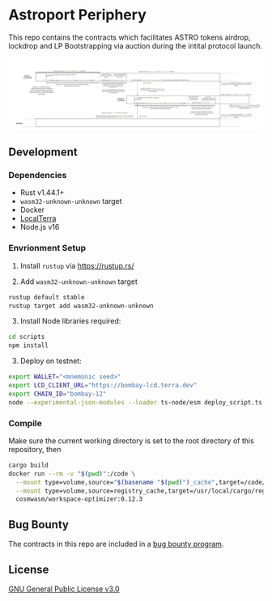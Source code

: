 # Astroport Periphery

This repo contains the contracts which facilitates ASTRO tokens airdrop, lockdrop and LP Bootstrapping via auction during the intital protocol launch.

![Astroport Launch : Overview](./Astroport-periphery.png?raw=true "Astroport Launch : Overview")

## Development

### Dependencies

- Rust v1.44.1+
- `wasm32-unknown-unknown` target
- Docker
- [LocalTerra](https://github.com/terra-project/LocalTerra)
- Node.js v16

### Envrionment Setup

1. Install `rustup` via https://rustup.rs/

2. Add `wasm32-unknown-unknown` target

```sh
rustup default stable
rustup target add wasm32-unknown-unknown
```

3. Install Node libraries required:

```bash
cd scripts
npm install
```

3. Deploy on testnet:

```bash
export WALLET="<mnemonic seed>"
export LCD_CLIENT_URL="https://bombay-lcd.terra.dev"
export CHAIN_ID="bombay-12"
node --experimental-json-modules --loader ts-node/esm deploy_script.ts
```

### Compile

Make sure the current working directory is set to the root directory of this repository, then

```bash
cargo build
docker run --rm -v "$(pwd)":/code \
  --mount type=volume,source="$(basename "$(pwd)")_cache",target=/code/target \
  --mount type=volume,source=registry_cache,target=/usr/local/cargo/registry \
  cosmwasm/workspace-optimizer:0.12.3
```

## Bug Bounty

The contracts in this repo are included in a [bug bounty program](https://www.immunefi.com/bounty/astroport).

## License

[GNU General Public License v3.0](https://github.com/astroport-fi/astroport-periphery/blob/main/LICENSE)
